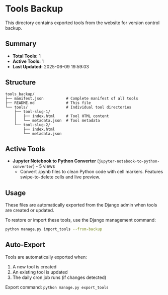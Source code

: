 # Tools Backup

This directory contains exported tools from the website for version control backup.

## Summary
- **Total Tools:** 1
- **Active Tools:** 1
- **Last Updated:** 2025-06-09 19:59:03

## Structure
```
tools_backup/
├── manifest.json          # Complete manifest of all tools
├── README.md              # This file
└── tools/                 # Individual tool directories
    ├── tool-slug-1/
    │   ├── index.html     # Tool HTML content
    │   └── metadata.json  # Tool metadata
    └── tool-slug-2/
        ├── index.html
        └── metadata.json
```

## Active Tools
- **Jupyter Notebook to Python Converter** (`jupyter-notebook-to-python-converter`) - 5 views
  - Convert .ipynb files to clean Python code with cell markers. Features swipe-to-delete cells and live preview.

## Usage
These files are automatically exported from the Django admin when tools are created or updated.

To restore or import these tools, use the Django management command:
```bash
python manage.py import_tools --from-backup
```

## Auto-Export
Tools are automatically exported when:
1. A new tool is created
2. An existing tool is updated
3. The daily cron job runs (if changes detected)

Export command: `python manage.py export_tools`
